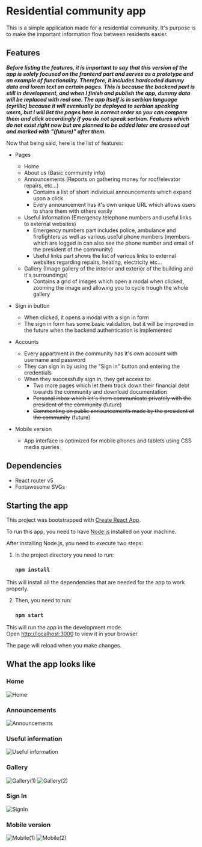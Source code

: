 # Residential community app

This is a simple application made for a residential community. It's purpose is to make the important information flow between residents easier.

## Features

***Before listing the features, it is important to say that this version of the app is solely focused on the frontend part and serves as a prototype and an example of functionality. Therefore, it includes hardcoded dummy data and lorem text on certain pages. This is because the backend part is still in development, and when I finish and publish the app, dummy data will be replaced with real one. The app itself is in serbian language (cyrillic) because it will eventually be deployed to serbian speaking users, but I will list the pages here in correct order so you can compare them and click accordingly if you do not speak serbian. Features which do not exist right now but are planned to be added later are crossed out and marked with "(future)" after them.***

Now that being said, here is the list of features:

- Pages
  - Home
  - About us (Basic community info)
  - Announcements (Reports on gathering money for roof/elevator repairs, etc...)
    - Contains a list of short individual announcements which expand upon a click
    - Every announcement has it's own unique URL which allows users to share them with others easily
  - Useful information (Emergency telephone numbers and useful links to external websites)
    - Emergency numbers part includes police, ambulance and firefighters as well as various useful phone numbers (members which are logged in can also see the phone number and email of the president of the community)
    - Useful links part shows the list of various links to external websites regarding repairs, heating, electricity etc...
  - Gallery (Image gallery of the interior and exterior of the building and it's surroundings)
    - Contains a grid of images which open a modal when clicked, zooming the image and allowing you to cycle trough the whole gallery

- Sign in button
  - When clicked, it opens a modal with a sign in form
  - The sign in form has some basic validation, but it will be improved in the future when the backend authentication is implemented

- Accounts
  - Every appartment in the community has it's own account with username and password
  - They can sign in by using the "Sign in" button and entering the credentials
  - When they successfully sign in, they get access to:
    - Two more pages which let them track down their financial debt towards the community and download documentation
    - ~~Personal inbox which let's them communicate privately with the president of the community~~ (future)
    - ~~Commenting on public announcements made by the president of the community~~ (future)

- Mobile version
  - App interface is optimized for mobile phones and tablets using CSS media queries

## Dependencies

- React router v5
- Fontawesome SVGs

## Starting the app

This project was bootstrapped with [Create React App](https://github.com/facebook/create-react-app).

To run this app, you need to have [Node.js](https://nodejs.org/) installed on your machine.

After installing Node.js, you need to execute two steps:

1. In the project directory you need to run:

    ### `npm install`

This will install all the dependencies that are needed for the app to work properly.

2. Then, you need to run:

    ### `npm start`

This will run the app in the development mode.\
Open [http://localhost:3000](http://localhost:3000) to view it in your browser.

The page will reload when you make changes.

## What the app looks like
### Home
![Home](https://github.com/PavlePetrovic62/residential-community-app/blob/master/public/screenshots/Home.png)
### Announcements
![Announcements](https://github.com/PavlePetrovic62/residential-community-app/blob/master/public/screenshots/Announcements.png)
### Useful information
![Useful information](https://github.com/PavlePetrovic62/residential-community-app/blob/master/public/screenshots/UsefulInfo.png)
### Gallery
![Gallery(1)](https://github.com/PavlePetrovic62/residential-community-app/blob/master/public/screenshots/Gallery(1).png)
![Gallery(2)](https://github.com/PavlePetrovic62/residential-community-app/blob/master/public/screenshots/Gallery(2).png)
### Sign In
![SignIn](https://github.com/PavlePetrovic62/residential-community-app/blob/master/public/screenshots/SignIn.png)
### Mobile version
![Mobile(1)](https://github.com/PavlePetrovic62/residential-community-app/blob/master/public/screenshots/Mobile(1).png)
![Mobile(2)](https://github.com/PavlePetrovic62/residential-community-app/blob/master/public/screenshots/Mobile(2).png)
